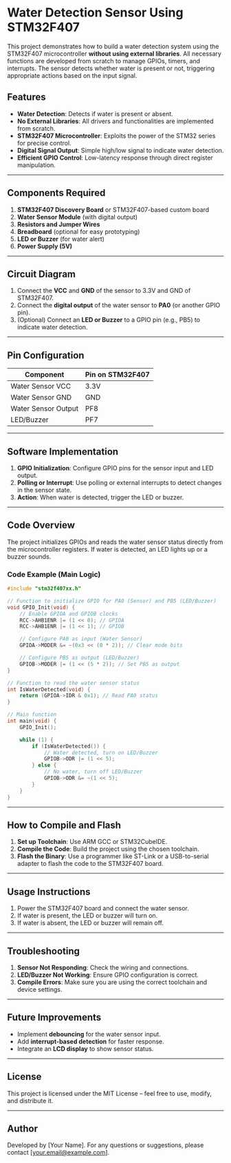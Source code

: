 # Water Detection Sensor Using STM32F407

This project demonstrates how to build a water detection system using the STM32F407 microcontroller **without using external libraries**. All necessary functions are developed from scratch to manage GPIOs, timers, and interrupts. The sensor detects whether water is present or not, triggering appropriate actions based on the input signal.

## Features
- **Water Detection**: Detects if water is present or absent.
- **No External Libraries**: All drivers and functionalities are implemented from scratch.
- **STM32F407 Microcontroller**: Exploits the power of the STM32 series for precise control.
- **Digital Signal Output**: Simple high/low signal to indicate water detection.
- **Efficient GPIO Control**: Low-latency response through direct register manipulation.

---

## Components Required
1. **STM32F407 Discovery Board** or STM32F407-based custom board  
2. **Water Sensor Module** (with digital output)  
3. **Resistors and Jumper Wires**  
4. **Breadboard** (optional for easy prototyping)  
5. **LED or Buzzer** (for water alert)  
6. **Power Supply (5V)**

---

## Circuit Diagram

1. Connect the **VCC** and **GND** of the sensor to 3.3V and GND of STM32F407.
2. Connect the **digital output** of the water sensor to **PA0** (or another GPIO pin).
3. (Optional) Connect an **LED or Buzzer** to a GPIO pin (e.g., PB5) to indicate water detection.

---

## Pin Configuration

| Component            | Pin on STM32F407 |
|----------------------|------------------|
| Water Sensor VCC     | 3.3V             |
| Water Sensor GND     | GND              |
| Water Sensor Output  | PF8              |
| LED/Buzzer           | PF7              |

---

## Software Implementation

1. **GPIO Initialization**: Configure GPIO pins for the sensor input and LED output.
2. **Polling or Interrupt**: Use polling or external interrupts to detect changes in the sensor state.
3. **Action**: When water is detected, trigger the LED or buzzer.

---

## Code Overview

The project initializes GPIOs and reads the water sensor status directly from the microcontroller registers. If water is detected, an LED lights up or a buzzer sounds.

### Code Example (Main Logic)

```c
#include "stm32f407xx.h"

// Function to initialize GPIO for PA0 (Sensor) and PB5 (LED/Buzzer)
void GPIO_Init(void) {
    // Enable GPIOA and GPIOB clocks
    RCC->AHB1ENR |= (1 << 0); // GPIOA
    RCC->AHB1ENR |= (1 << 1); // GPIOB

    // Configure PA0 as input (Water Sensor)
    GPIOA->MODER &= ~(0x3 << (0 * 2)); // Clear mode bits

    // Configure PB5 as output (LED/Buzzer)
    GPIOB->MODER |= (1 << (5 * 2)); // Set PB5 as output
}

// Function to read the water sensor status
int IsWaterDetected(void) {
    return (GPIOA->IDR & 0x1); // Read PA0 status
}

// Main function
int main(void) {
    GPIO_Init();

    while (1) {
        if (IsWaterDetected()) {
            // Water detected, turn on LED/Buzzer
            GPIOB->ODR |= (1 << 5);
        } else {
            // No water, turn off LED/Buzzer
            GPIOB->ODR &= ~(1 << 5);
        }
    }
}
```

---

## How to Compile and Flash

1. **Set up Toolchain**: Use ARM GCC or STM32CubeIDE.
2. **Compile the Code**: Build the project using the chosen toolchain.
3. **Flash the Binary**: Use a programmer like ST-Link or a USB-to-serial adapter to flash the code to the STM32F407 board.

---

## Usage Instructions

1. Power the STM32F407 board and connect the water sensor.
2. If water is present, the LED or buzzer will turn on.
3. If water is absent, the LED or buzzer will remain off.

---

## Troubleshooting

1. **Sensor Not Responding**: Check the wiring and connections.
2. **LED/Buzzer Not Working**: Ensure GPIO configuration is correct.
3. **Compile Errors**: Make sure you are using the correct toolchain and device settings.

---

## Future Improvements

- Implement **debouncing** for the water sensor input.
- Add **interrupt-based detection** for faster response.
- Integrate an **LCD display** to show sensor status.

---

## License

This project is licensed under the MIT License – feel free to use, modify, and distribute it.

---

## Author

Developed by [Your Name]. For any questions or suggestions, please contact [your.email@example.com].

